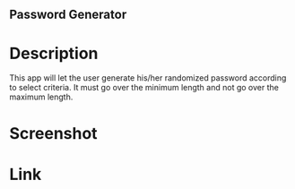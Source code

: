 ## Password Generator 

# Description 

This app will let the user generate his/her randomized password according to select criteria. It must go over the minimum length and not go over the maximum length. 

# Screenshot

# Link